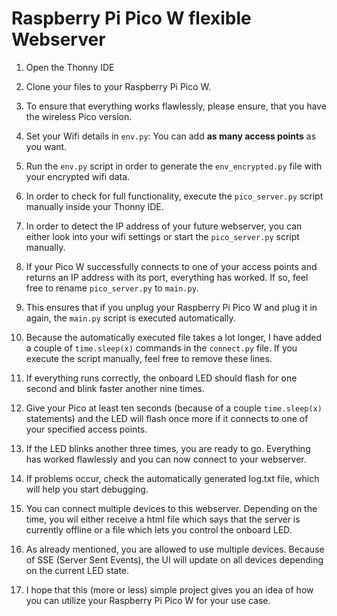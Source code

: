 # Raspberry Pi Pico W flexible Webserver

1. Open the Thonny IDE

2. Clone your files to your Raspberry Pi Pico W.

3. To ensure that everything works flawlessly, please ensure, that you have the wireless Pico version.
 
4. Set your Wifi details in `env.py`: You can add <b>as many access points</b> as you want.

5. Run the `env.py` script in order to generate the `env_encrypted.py` file with your encrypted wifi data.

6. In order to check for full functionality, execute the `pico_server.py` script manually inside your Thonny IDE.

7. In order to detect the IP address of your future webserver, you can either look into your wifi settings or start the `pico_server.py` script manually.

8. If your Pico W successfully connects to one of your access points and returns an IP address with its port, everything has worked. If so, feel free to rename `pico_server.py` to `main.py`.

9. This ensures that if you unplug your Raspberry Pi Pico W and plug it in again, the `main.py` script is executed automatically.

10. Because the automatically executed file takes a lot longer, I have added a couple of `time.sleep(x)` commands in the `connect.py` file. If you execute the script manually, feel free to remove these lines.

11. If everything runs correctly, the onboard LED should flash for one second and blink faster another nine times.

12. Give your Pico at least ten seconds (because of a couple `time.sleep(x)` statements) and the LED will flash once more if it connects to one of your specified access points.

13. If the LED blinks another three times, you are ready to go. Everything has worked flawlessly and you can now connect to your webserver.

14. If problems occur, check the automatically generated log.txt file, which will help you start debugging.

15. You can connect multiple devices to this webserver. Depending on the time, you wil either receive a html file which says that the server is currently offline or a file which lets you control the onboard LED.

16. As already mentioned, you are allowed to use multiple devices. Because of SSE (Server Sent Events), the UI will update on all devices depending on the current LED state.

17. I hope that this (more or less) simple project gives you an idea of how you can utilize your Raspberry Pi Pico W for your use case.
